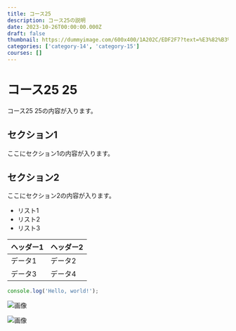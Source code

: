 ```yaml
---
title: コース25
description: コース25の説明
date: 2023-10-26T00:00:00.000Z
draft: false
thumbnail: https://dummyimage.com/600x400/1A202C/EDF2F7?text=%E3%82%B3%E3%83%BC%E3%82%B925
categories: ['category-14', 'category-15']
courses: []
---
```


# コース25 25

コース25 25の内容が入ります。

## セクション1
ここにセクション1の内容が入ります。

## セクション2
ここにセクション2の内容が入ります。

- リスト1
- リスト2
- リスト3

| ヘッダー1 | ヘッダー2 |
| --------- | --------- |
| データ1   | データ2   |
| データ3   | データ4   |

```javascript
console.log('Hello, world!');
```


![画像](https://dummyimage.com/320x180/2D3748/F5F7FA?text=%E3%82%B3%E3%83%BC%E3%82%B925+25)

![画像](https://dummyimage.com/640x360/1A202C/EDF2F7?text=%E3%82%B3%E3%83%BC%E3%82%B925+25)